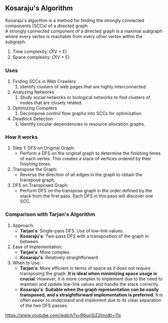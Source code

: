 ## Kosaraju's Algorithm
Kosaraju's algorithm is a method for finding the strongly connected components (SCCs) of a directed graph.</br>
A strongly connected component of a directed graph is a maximal subgraph where every vertex is reachable from every other vertex within the subgraph.</br>

1. Time complexity: 𝑂(V + E)
2. Space complexity: 𝑂(V + E)</br>


### Uses
1. Finding SCCs in Web Crawlers
   1. Identify clusters of web pages that are highly interconnected.
2. Analyzing Networks
   1. Study social networks or biological networks to find clusters of nodes that are closely related.
3. Optimizing Compilers
   1. Decompose control flow graphs into SCCs for optimization.
4. Deadlock Detection
   1. Identify circular dependencies in resource allocation graphs.

### How it works
1. Step 1: DFS on Original Graph:
   - Perform a DFS on the original graph to determine the finishing times of each vertex. This creates a stack of vertices ordered by their finishing times.
2. Transpose the Graph:
   - Reverse the direction of all edges in the graph to obtain the transpose graph.
3. DFS on Transposed Graph:
   - Perform DFS on the transpose graph in the order defined by the stack from the first pass. Each DFS in this pass will discover one SCC.

### Comparison with Tarjan's Algorithm
1. Approach:
   - <b>Tarjan's</b>: Single-pass DFS. Use of low-link values.
   - <b>Kosaraju's</b>: Two-pass DFS with a transposition of the graph in between.
2. Ease of Implementation:
   - <b>Tarjan's</b>: More complex.
   - <b>Kosaraju's</b>: Relatively straightforward.
3. When to Use:
   - <b>Tarjan's</b>: More efficient in terms of space as it does not require transposing the graph. <b>It is ideal when minimizing space usage is crucial</b>. However, it is more complex to implement due to the need to maintain and update low-link values and handle the stack correctly.
   - <b>Kosaraju's</b>: <b>Suitable when the graph representation can be easily transposed, and a straightforward implementation is preferred</b>. It is often easier to understand and implement due to its clear separation of the two DFS passes.

https://www.youtube.com/watch?v=R6uoSjZ2imo&t=11s